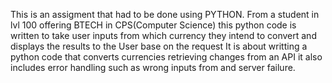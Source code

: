 This is an assigment that had to be done using PYTHON.
From a student in lvl 100 offering BTECH in CPS(Computer Science)
this python code is written to take user inputs from which currency they intend to convert
and displays the results to the User base on the request
It is about writting a python code that converts currencies retrieving changes from an API
it also includes error handling such as wrong inputs from and server failure.
